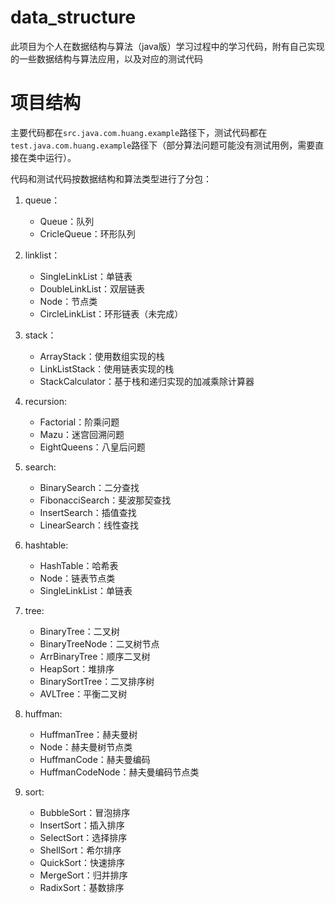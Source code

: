 # data_structure

此项目为个人在数据结构与算法（java版）学习过程中的学习代码，附有自己实现的一些数据结构与算法应用，以及对应的测试代码

# 项目结构

主要代码都在`src.java.com.huang.example`路径下，测试代码都在`test.java.com.huang.example`路径下（部分算法问题可能没有测试用例，需要直接在类中运行）。

代码和测试代码按数据结构和算法类型进行了分包：

1. queue：

   - Queue：队列
   - CricleQueue：环形队列

2. linklist：

   - SingleLinkList：单链表
   - DoubleLinkList：双层链表
   - Node：节点类
   - CircleLinkList：环形链表（未完成）

3. stack：

   - ArrayStack：使用数组实现的栈
   - LinkListStack：使用链表实现的栈
   - StackCalculator：基于栈和递归实现的加减乘除计算器

4. recursion:

   - Factorial：阶乘问题
   - Mazu：迷宫回溯问题
   - EightQueens：八皇后问题

5. search:

   - BinarySearch：二分查找
   - FibonacciSearch：斐波那契查找
   - InsertSearch：插值查找
   - LinearSearch：线性查找

6. hashtable:

   - HashTable：哈希表
   - Node：链表节点类
   - SingleLinkList：单链表

7. tree:

   - BinaryTree：二叉树
   - BinaryTreeNode：二叉树节点
   - ArrBinaryTree：顺序二叉树
   - HeapSort：堆排序
   - BinarySortTree：二叉排序树
   - AVLTree：平衡二叉树

8. huffman:

   - HuffmanTree：赫夫曼树
   - Node：赫夫曼树节点类
   - HuffmanCode：赫夫曼编码
   - HuffmanCodeNode：赫夫曼编码节点类

9. sort:

   - BubbleSort：冒泡排序
   - InsertSort：插入排序
   - SelectSort：选择排序
   - ShellSort：希尔排序
   - QuickSort：快速排序
   - MergeSort：归并排序
   - RadixSort：基数排序

   

   

   


